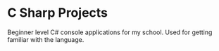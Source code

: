 # C Sharp Projects
Beginner level C# console applications for my school. Used for getting familiar with the language.
